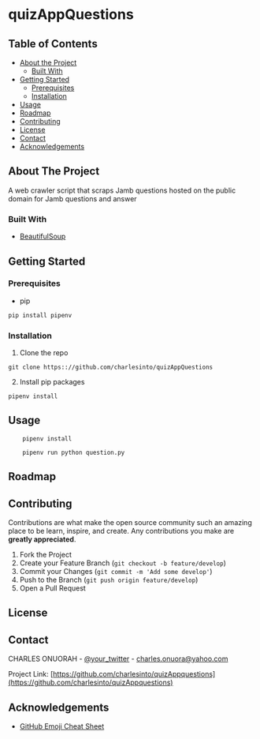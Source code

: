 # quizAppQuestions


<!-- TABLE OF CONTENTS -->
## Table of Contents

* [About the Project](#about-the-project)
  * [Built With](#built-with)
* [Getting Started](#getting-started)
  * [Prerequisites](#prerequisites)
  * [Installation](#installation)
* [Usage](#usage)
* [Roadmap](#roadmap)
* [Contributing](#contributing)
* [License](#license)
* [Contact](#contact)
* [Acknowledgements](#acknowledgements)



<!-- ABOUT THE PROJECT -->
## About The Project
A web crawler script that scraps Jamb questions hosted on the public domain for Jamb questions and answer

### Built With
* [BeautifulSoup](https://pypi.org/project/beautifulsoup4/)



<!-- GETTING STARTED -->
## Getting Started


### Prerequisites

* pip
```sh
pip install pipenv
```

### Installation

1. Clone the repo
```
git clone https:://github.com/charlesinto/quizAppQuestions
```
2. Install pip packages
```
pipenv install
```



<!-- USAGE EXAMPLES -->
## Usage

```
    pipenv install
```
```
    pipenv run python question.py
```



<!-- ROADMAP -->
## Roadmap



<!-- CONTRIBUTING -->
## Contributing

Contributions are what make the open source community such an amazing place to be learn, inspire, and create. Any contributions you make are **greatly appreciated**.

1. Fork the Project
2. Create your Feature Branch (`git checkout -b feature/develop`)
3. Commit your Changes (`git commit -m 'Add some develop'`)
4. Push to the Branch (`git push origin feature/develop`)
5. Open a Pull Request



<!-- LICENSE -->
## License



<!-- CONTACT -->
## Contact

CHARLES ONUORAH - [@your_twitter](https://twitter.com/prince_charlex) - charles.onuora@yahoo.com

Project Link: [https://github.com/charlesinto/quizAppquestions](https://github.com/charlesinto/quizAppquestions)



<!-- ACKNOWLEDGEMENTS -->
## Acknowledgements
* [GitHub Emoji Cheat Sheet](https://myschool.ng/)





<!-- MARKDOWN LINKS & IMAGES -->
<!-- https://www.markdownguide.org/basic-syntax/#reference-style-links -->
